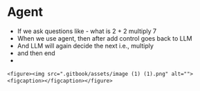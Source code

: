 # Agent

* If we ask questions like - what is 2 + 2 multiply 7
* When we use agent, then after add control goes back to LLM
* And LLM will again decide the next i.e., multiply
* and then end
*

    <figure><img src=".gitbook/assets/image (1) (1).png" alt=""><figcaption></figcaption></figure>

